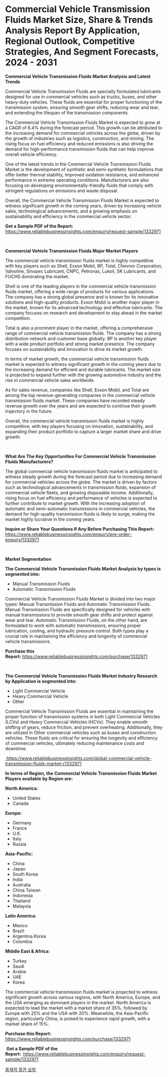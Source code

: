 <p><h1>Commercial Vehicle Transmission Fluids Market Size, Share & Trends Analysis Report By Application, Regional Outlook, Competitive Strategies, And Segment Forecasts, 2024 - 2031</h1></p><p><strong>Commercial Vehicle Transmission Fluids Market Analysis and Latest Trends</strong></p>
<p><p>Commercial Vehicle Transmission Fluids are specially formulated lubricants designed for use in commercial vehicles such as trucks, buses, and other heavy-duty vehicles. These fluids are essential for proper functioning of the transmission system, ensuring smooth gear shifts, reducing wear and tear, and extending the lifespan of the transmission components.</p><p>The Commercial Vehicle Transmission Fluids Market is expected to grow at a CAGR of 6.4% during the forecast period. This growth can be attributed to the increasing demand for commercial vehicles across the globe, driven by the growth of industries such as logistics, construction, and mining. The rising focus on fuel efficiency and reduced emissions is also driving the demand for high-performance transmission fluids that can help improve overall vehicle efficiency.</p><p>One of the latest trends in the Commercial Vehicle Transmission Fluids Market is the development of synthetic and semi-synthetic formulations that offer better thermal stability, improved oxidation resistance, and enhanced performance in extreme operating conditions. Manufacturers are also focusing on developing environmentally-friendly fluids that comply with stringent regulations on emissions and waste disposal.</p><p>Overall, the Commercial Vehicle Transmission Fluids Market is expected to witness significant growth in the coming years, driven by increasing vehicle sales, technological advancements, and a growing emphasis on sustainability and efficiency in the commercial vehicle sector.</p></p>
<p><strong>Get a Sample PDF of the Report:&nbsp;</strong> <a href="https://www.reliablebusinessinsights.com/enquiry/request-sample/1332971">https://www.reliablebusinessinsights.com/enquiry/request-sample/1332971</a></p>
<p>&nbsp;</p>
<p><strong>Commercial Vehicle Transmission Fluids Major Market Players</strong></p>
<p><p>The commercial vehicle transmission fluids market is highly competitive with key players such as Shell, Exxon Mobil, BP, Total, Chevron Corporation, Valvoline, Sinopec Lubricant, CNPC, Petronas, Lukoil, SK Lubricants, and FUCHS dominating the market. </p><p>Shell is one of the leading players in the commercial vehicle transmission fluids market, offering a wide range of products for various applications. The company has a strong global presence and is known for its innovative solutions and high-quality products. Exxon Mobil is another major player in the market, known for its advanced technology and effective lubricants. The company focuses on research and development to stay ahead in the market competition.</p><p>Total is also a prominent player in the market, offering a comprehensive range of commercial vehicle transmission fluids. The company has a strong distribution network and customer base globally. BP is another key player with a wide product portfolio and strong market presence. The company focuses on sustainability and innovation to drive its market growth.</p><p>In terms of market growth, the commercial vehicle transmission fluids market is expected to witness significant growth in the coming years due to the increasing demand for efficient and durable lubricants. The market size is projected to expand further with the growing automotive industry and the rise in commercial vehicle sales worldwide.</p><p>As for sales revenue, companies like Shell, Exxon Mobil, and Total are among the top revenue-generating companies in the commercial vehicle transmission fluids market. These companies have recorded steady revenue growth over the years and are expected to continue their growth trajectory in the future.</p><p>Overall, the commercial vehicle transmission fluids market is highly competitive, with key players focusing on innovation, sustainability, and expanding their product portfolio to capture a larger market share and drive growth.</p></p>
<p>&nbsp;</p>
<p><strong>What Are The Key Opportunities For Commercial Vehicle Transmission Fluids Manufacturers?</strong></p>
<p><p>The global commercial vehicle transmission fluids market is anticipated to witness steady growth during the forecast period due to increasing demand for commercial vehicles across the globe. The market is driven by factors such as technological advancements in transmission fluids, expansion of commercial vehicle fleets, and growing disposable income. Additionally, rising focus on fuel efficiency and performance of vehicles is expected to further contribute to market growth. With the increasing adoption of automatic and semi-automatic transmissions in commercial vehicles, the demand for high-quality transmission fluids is likely to surge, making the market highly lucrative in the coming years.</p></p>
<p><strong>Inquire or Share Your Questions If Any Before Purchasing This Report:</strong> <a href="https://www.reliablebusinessinsights.com/enquiry/pre-order-enquiry/1332971">https://www.reliablebusinessinsights.com/enquiry/pre-order-enquiry/1332971</a></p>
<p>&nbsp;</p>
<p><strong>Market Segmentation</strong></p>
<p><strong>The Commercial Vehicle Transmission Fluids Market Analysis by types is segmented into:</strong></p>
<p><ul><li>Manual Transmission Fluids</li><li>Automatic Transmission Fluids</li></ul></p>
<p><p>Commercial Vehicle Transmission Fluids Market is divided into two major types: Manual Transmission Fluids and Automatic Transmission Fluids. Manual Transmission Fluids are specifically designed for vehicles with manual transmissions to provide smooth gear shifts and protect against wear and tear. Automatic Transmission Fluids, on the other hand, are formulated to work with automatic transmissions, ensuring proper lubrication, cooling, and hydraulic pressure control. Both types play a crucial role in maintaining the efficiency and longevity of commercial vehicle transmissions.</p></p>
<p><strong>Purchase this Report:&nbsp;</strong><a href="https://www.reliablebusinessinsights.com/purchase/1332971">https://www.reliablebusinessinsights.com/purchase/1332971</a></p>
<p>&nbsp;</p>
<p><strong>The Commercial Vehicle Transmission Fluids Market Industry Research by Application is segmented into:</strong></p>
<p><ul><li>Light Commercial Vehicle</li><li>Heavy Commercial Vehicle</li><li>Other</li></ul></p>
<p><p>Commercial Vehicle Transmission Fluids are essential in maintaining the proper function of transmission systems in both Light Commercial Vehicles (LCVs) and Heavy Commercial Vehicles (HCVs). They enable smooth shifting of gears, reduce friction, and prevent overheating. Additionally, they are utilized in Other commercial vehicles such as buses and construction vehicles. These fluids are critical for ensuring the longevity and efficiency of commercial vehicles, ultimately reducing maintenance costs and downtime.</p></p>
<p><a href="https://www.reliablebusinessinsights.com/global-commercial-vehicle-transmission-fluids-market-r1332971">&nbsp;https://www.reliablebusinessinsights.com/global-commercial-vehicle-transmission-fluids-market-r1332971</a></p>
<p><strong>In terms of Region, the Commercial Vehicle Transmission Fluids Market Players available by Region are:</strong></p>
<p>
    <p> <strong> North America: </strong>
        <ul>
            <li>United States</li>
            <li>Canada</li>
        </ul>
        </p> 
    <p> <strong> Europe: </strong>
        <ul>
            <li>Germany</li>
            <li>France</li>
            <li>U.K.</li>
            <li>Italy</li>
            <li>Russia</li>
        </ul>
        </p> 
    <p> <strong> Asia-Pacific: </strong>
        <ul>
            <li>China</li>
            <li>Japan</li>
            <li>South Korea</li>
            <li>India</li>
            <li>Australia</li>
            <li>China Taiwan</li>
            <li>Indonesia</li>
            <li>Thailand</li>
            <li>Malaysia</li>
        </ul>
        </p> 
    <p> <strong> Latin America: </strong>
        <ul>
            <li>Mexico</li>
            <li>Brazil</li>
            <li>Argentina Korea</li>
            <li>Colombia</li>
        </ul>
        </p> 
    <p> <strong> Middle East & Africa: </strong>
        <ul>
            <li>Turkey</li>
            <li>Saudi</li>
            <li>Arabia</li>
            <li>UAE</li>
            <li>Korea</li>
        </ul>
    </p>
    </p>
<p><p>The commercial vehicle transmission fluids market is projected to witness significant growth across various regions, with North America, Europe, and the USA emerging as dominant players in the market. North America is expected to lead the market with a market share of 35%, followed by Europe with 25% and the USA with 20%. Meanwhile, the Asia-Pacific region, particularly China, is poised to experience rapid growth, with a market share of 15%.</p></p>
<p><strong>Purchase this Report: </strong><a href="https://www.reliablebusinessinsights.com/purchase/1332971">https://www.reliablebusinessinsights.com/purchase/1332971</a></p>
<p>&nbsp;<strong>Get a Sample PDF of the Report:&nbsp;&nbsp;</strong><a href="https://www.reliablebusinessinsights.com/enquiry/request-sample/1332971">https://www.reliablebusinessinsights.com/enquiry/request-sample/1332971</a></p>
<p><strong></strong></p>
<p><p><a href="https://github.com/gambitz1998/Market-Research-Report-List-1/blob/main/201129092582.md">중재적 혈관 요법</a></p></p>